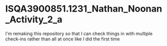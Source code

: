 # ISQA3900851.1231_Nathan_Noonan_Activity_2_a
I'm remaking this repository so that I can check things in with multiple check-ins rather than all at once like I did the first time
